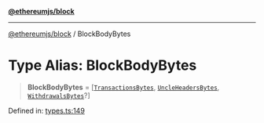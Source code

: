 [**@ethereumjs/block**](../README.md)

***

[@ethereumjs/block](../README.md) / BlockBodyBytes

# Type Alias: BlockBodyBytes

> **BlockBodyBytes** = \[[`TransactionsBytes`](TransactionsBytes.md), [`UncleHeadersBytes`](UncleHeadersBytes.md), [`WithdrawalsBytes`](WithdrawalsBytes.md)?\]

Defined in: [types.ts:149](https://github.com/ethereumjs/ethereumjs-monorepo/blob/master/packages/block/src/types.ts#L149)
